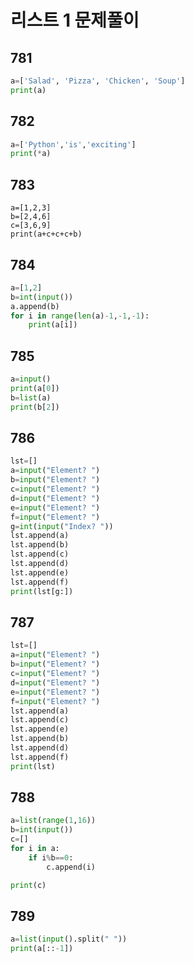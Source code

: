 # 리스트 1 문제풀이

## 781
```python
a=['Salad', 'Pizza', 'Chicken', 'Soup']
print(a)
```

## 782
```python
a=['Python','is','exciting']
print(*a)
```

## 783
```pyhton
a=[1,2,3]
b=[2,4,6]
c=[3,6,9]
print(a+c+c+c+b)
```

## 784
``` python
a=[1,2]
b=int(input())
a.append(b)
for i in range(len(a)-1,-1,-1):
    print(a[i])
```

## 785
```python
a=input()
print(a[0])
b=list(a)
print(b[2])
```

## 786
```python
lst=[]
a=input("Element? ")
b=input("Element? ")
c=input("Element? ")
d=input("Element? ")
e=input("Element? ")
f=input("Element? ")
g=int(input("Index? "))
lst.append(a)
lst.append(b)
lst.append(c)
lst.append(d)
lst.append(e)
lst.append(f)
print(lst[g:])
```

## 787
```python
lst=[]
a=input("Element? ")
b=input("Element? ")
c=input("Element? ")
d=input("Element? ")
e=input("Element? ")
f=input("Element? ")
lst.append(a)
lst.append(c)
lst.append(e)
lst.append(b)
lst.append(d)
lst.append(f)
print(lst)
```

## 788
```python
a=list(range(1,16))
b=int(input())
c=[]
for i in a:
    if i%b==0:
        c.append(i)

print(c)
```

## 789
```python
a=list(input().split(" "))
print(a[::-1])
```
